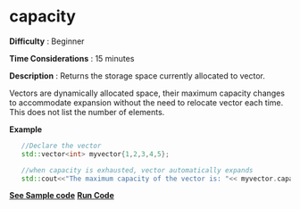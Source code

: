 # capacity

**Difficulty** : Beginner

**Time Considerations** : 15 minutes

**Description** : Returns the storage space currently allocated to vector. 

Vectors are dynamically allocated space, their maximum capacity changes to accommodate expansion without the need to relocate vector each time. This does not list the number of elements.

**Example**
```cpp
   //Declare the vector
   std::vector<int> myvector{1,2,3,4,5};

   //when capacity is exhausted, vector automatically expands
   std::cout<<"The maximum capacity of the vector is: "<< myvector.capacity();

```
**[See Sample code](../snippets/vector/capacity.cpp)**
**[Run Code](https://rextester.com/ZVN24902)**
